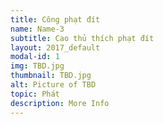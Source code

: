 ```yaml
---
title: Công phạt đít 
name: Name-3
subtitle: Cao thủ thích phạt đít 
layout: 2017_default
modal-id: 1
img: TBD.jpg
thumbnail: TBD.jpg
alt: Picture of TBD
topic: Phát 
description: More Info
---
```


